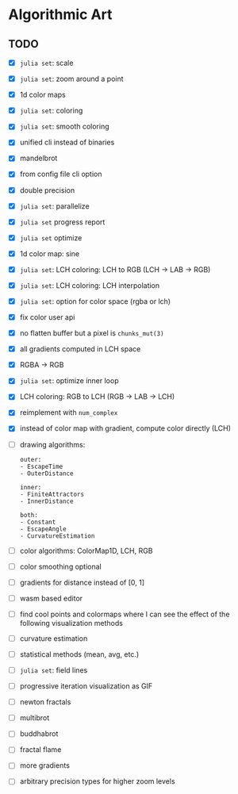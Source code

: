# Algorithmic Art

## TODO

* [x] `julia set`: scale

* [x] `julia set`: zoom around a point

* [x] 1d color maps

* [x] `julia set`: coloring

* [x] `julia set`: smooth coloring

* [x] unified cli instead of binaries

* [x] mandelbrot

* [x] from config file cli option

* [x] double precision

* [x] `julia set`: parallelize

* [x] `julia set` progress report

* [x] `julia set` optimize

* [x] 1d color map: sine

* [x] `julia set`: LCH coloring: LCH to RGB (LCH -> LAB -> RGB)

* [x] `julia set`: LCH coloring: LCH interpolation

* [x] `julia set`: option for color space (rgba or lch)

* [x] fix color user api

* [x] no flatten buffer but a pixel is `chunks_mut(3)`

* [x] all gradients computed in LCH space

* [x] RGBA -> RGB

* [x] `julia set`: optimize inner loop

* [x] LCH coloring: RGB to LCH (RGB -> LAB -> LCH)

* [x] reimplement with `num_complex`

* [x] instead of color map with gradient, compute color directly (LCH)

* [ ] drawing algorithms: 
  
      outer: 
      - EscapeTime
      - OuterDistance
    
      inner:
      - FiniteAttractors 
      - InnerDistance

      both:
      - Constant
      - EscapeAngle
      - CurvatureEstimation

* [ ] color algorithms: ColorMap1D, LCH, RGB

* [ ] color smoothing optional

* [ ] gradients for distance instead of [0, 1]

* [ ] wasm based editor

* [ ] find cool points and colormaps where I can see the effect of
  the following visualization methods

* [ ] curvature estimation

* [ ] statistical methods (mean, avg, etc.)

* [ ] `julia set`: field lines

* [ ] progressive iteration visualization as GIF

* [ ] newton fractals

* [ ] multibrot

* [ ] buddhabrot

* [ ] fractal flame

* [ ] more gradients

* [ ] arbitrary precision types for higher zoom levels
